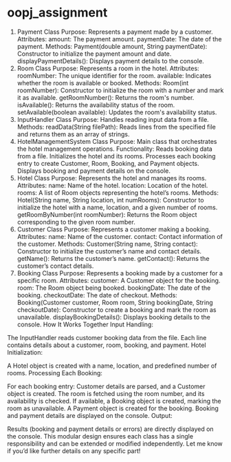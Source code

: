 # oopj_assignment
1. Payment Class
Purpose: Represents a payment made by a customer.
Attributes:
amount: The payment amount.
paymentDate: The date of the payment.
Methods:
Payment(double amount, String paymentDate): Constructor to initialize the payment amount and date.
displayPaymentDetails(): Displays payment details to the console.
2. Room Class
Purpose: Represents a room in the hotel.
Attributes:
roomNumber: The unique identifier for the room.
available: Indicates whether the room is available or booked.
Methods:
Room(int roomNumber): Constructor to initialize the room with a number and mark it as available.
getRoomNumber(): Returns the room's number.
isAvailable(): Returns the availability status of the room.
setAvailable(boolean available): Updates the room's availability status.
3. InputHandler Class
Purpose: Handles reading input data from a file.
Methods:
readData(String filePath): Reads lines from the specified file and returns them as an array of strings.
4. HotelManagementSystem Class
Purpose: Main class that orchestrates the hotel management operations.
Functionality:
Reads booking data from a file.
Initializes the hotel and its rooms.
Processes each booking entry to create Customer, Room, Booking, and Payment objects.
Displays booking and payment details on the console.
5. Hotel Class
Purpose: Represents the hotel and manages its rooms.
Attributes:
name: Name of the hotel.
location: Location of the hotel.
rooms: A list of Room objects representing the hotel’s rooms.
Methods:
Hotel(String name, String location, int numRooms): Constructor to initialize the hotel with a name, location, and a given number of rooms.
getRoomByNumber(int roomNumber): Returns the Room object corresponding to the given room number.
6. Customer Class
Purpose: Represents a customer making a booking.
Attributes:
name: Name of the customer.
contact: Contact information of the customer.
Methods:
Customer(String name, String contact): Constructor to initialize the customer’s name and contact details.
getName(): Returns the customer’s name.
getContact(): Returns the customer’s contact details.
7. Booking Class
Purpose: Represents a booking made by a customer for a specific room.
Attributes:
customer: A Customer object for the booking.
room: The Room object being booked.
bookingDate: The date of the booking.
checkoutDate: The date of checkout.
Methods:
Booking(Customer customer, Room room, String bookingDate, String checkoutDate): Constructor to create a booking and mark the room as unavailable.
displayBookingDetails(): Displays booking details to the console.
How It Works Together
Input Handling:

The InputHandler reads customer booking data from the file.
Each line contains details about a customer, room, booking, and payment.
Hotel Initialization:

A Hotel object is created with a name, location, and predefined number of rooms.
Processing Each Booking:

For each booking entry:
Customer details are parsed, and a Customer object is created.
The room is fetched using the room number, and its availability is checked.
If available, a Booking object is created, marking the room as unavailable.
A Payment object is created for the booking.
Booking and payment details are displayed on the console.
Output:

Results (booking and payment details or errors) are directly displayed on the console.
This modular design ensures each class has a single responsibility and can be extended or modified independently. Let me know if you’d like further details on any specific part!
